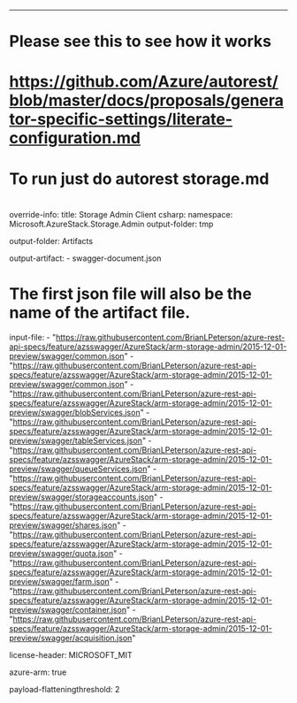 ---
#   Please see this to see how it works
#
#   https://github.com/Azure/autorest/blob/master/docs/proposals/generator-specific-settings/literate-configuration.md
#
#   To run just do autorest storage.md
#
override-info:
  title: Storage Admin Client
csharp:
    namespace: Microsoft.AzureStack.Storage.Admin
    output-folder: tmp

output-folder: Artifacts

output-artifact: 
    - swagger-document.json

# The first json file will also be the name of the artifact file.
input-file:
    - "https://raw.githubusercontent.com/BrianLPeterson/azure-rest-api-specs/feature/azsswagger/AzureStack/arm-storage-admin/2015-12-01-preview/swagger/common.json"
    - "https://raw.githubusercontent.com/BrianLPeterson/azure-rest-api-specs/feature/azsswagger/AzureStack/arm-storage-admin/2015-12-01-preview/swagger/common.json"
    - "https://raw.githubusercontent.com/BrianLPeterson/azure-rest-api-specs/feature/azsswagger/AzureStack/arm-storage-admin/2015-12-01-preview/swagger/blobServices.json"
    - "https://raw.githubusercontent.com/BrianLPeterson/azure-rest-api-specs/feature/azsswagger/AzureStack/arm-storage-admin/2015-12-01-preview/swagger/tableServices.json"
    - "https://raw.githubusercontent.com/BrianLPeterson/azure-rest-api-specs/feature/azsswagger/AzureStack/arm-storage-admin/2015-12-01-preview/swagger/queueServices.json"
    - "https://raw.githubusercontent.com/BrianLPeterson/azure-rest-api-specs/feature/azsswagger/AzureStack/arm-storage-admin/2015-12-01-preview/swagger/storageaccounts.json"
    - "https://raw.githubusercontent.com/BrianLPeterson/azure-rest-api-specs/feature/azsswagger/AzureStack/arm-storage-admin/2015-12-01-preview/swagger/shares.json"
    - "https://raw.githubusercontent.com/BrianLPeterson/azure-rest-api-specs/feature/azsswagger/AzureStack/arm-storage-admin/2015-12-01-preview/swagger/quota.json"
    - "https://raw.githubusercontent.com/BrianLPeterson/azure-rest-api-specs/feature/azsswagger/AzureStack/arm-storage-admin/2015-12-01-preview/swagger/farm.json"
    - "https://raw.githubusercontent.com/BrianLPeterson/azure-rest-api-specs/feature/azsswagger/AzureStack/arm-storage-admin/2015-12-01-preview/swagger/container.json"
    - "https://raw.githubusercontent.com/BrianLPeterson/azure-rest-api-specs/feature/azsswagger/AzureStack/arm-storage-admin/2015-12-01-preview/swagger/acquisition.json"
    
license-header: MICROSOFT_MIT

azure-arm: true

payload-flatteningthreshold: 2
